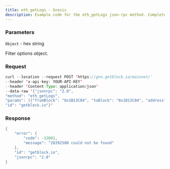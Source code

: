 ```yaml
---
title: eth_getLogs - Gnosis
description: Example code for the eth_getLogs json-rpc method. Сomplete guide on how to use eth_getLogs json-rpc in GetBlock.io Web3 documentation.
---
```


### Parameters


`Object` - hex string

Filter options object.

### Request

``` java
curl --location --request POST 'https://gno.getblock.io/mainnet/' 
--header 'x-api-key: YOUR-API-KEY' 
--header 'Content-Type: application/json' 
--data-raw '{"jsonrpc": "2.0",
"method": "eth_getLogs",
"params": [{"fromBlock": "0x1B13C84", "toBlock": "0x1B13C84", "address": "0xe9e7cea3dedca5984780bafc599bd69add087d56", "topics": []}],
"id": "getblock.io"}'
```

###  Response

``` java
{
    "error": {
        "code": -32001,
        "message": "28392580 could not be found"
    },
    "id": "getblock.io",
    "jsonrpc": "2.0"
}
```

